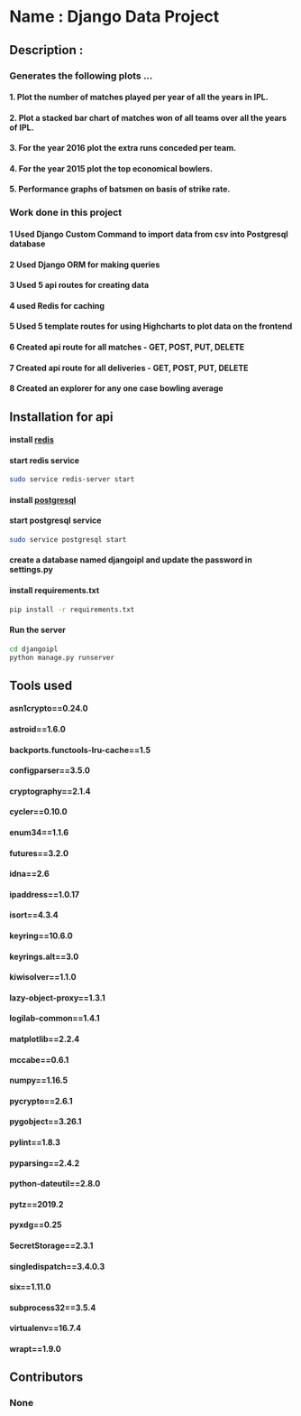 # Name : Django Data Project

## Description :

### Generates the following plots ...

#### 1. Plot the number of matches played per year of all the years in IPL.
#### 2. Plot a stacked bar chart of matches won of all teams over all the years of IPL.
#### 3. For the year 2016 plot the extra runs conceded per team.
#### 4. For the year 2015 plot the top economical bowlers.
#### 5. Performance graphs of batsmen on basis of strike rate.

### Work done in this project

#### 1 Used Django Custom Command to import data from csv into Postgresql database
#### 2 Used Django ORM for making queries
#### 3 Used 5 api routes for creating data 
#### 4 used Redis for caching
#### 5 Used 5 template routes for using Highcharts to plot data on the frontend
#### 6 Created api route for all matches - GET, POST, PUT, DELETE
#### 7 Created api route for all deliveries - GET, POST, PUT, DELETE
#### 8 Created an explorer for any one case bowling average

## Installation for api

#### install [redis](https://redis.io/)
#### start redis service
```bash
sudo service redis-server start
```
#### install [postgresql](https://www.postgresql.org/)
#### start postgresql service

```bash
sudo service postgresql start
```
#### create a database named djangoipl and update the password in settings.py
#### install requirements.txt
```bash
pip install -r requirements.txt
```
#### Run the server

```bash
cd djangoipl
python manage.py runserver
```

## Tools used

#### asn1crypto==0.24.0
#### astroid==1.6.0
#### backports.functools-lru-cache==1.5
#### configparser==3.5.0
#### cryptography==2.1.4
#### cycler==0.10.0
#### enum34==1.1.6
#### futures==3.2.0
#### idna==2.6
#### ipaddress==1.0.17
#### isort==4.3.4
#### keyring==10.6.0
#### keyrings.alt==3.0
#### kiwisolver==1.1.0
#### lazy-object-proxy==1.3.1
#### logilab-common==1.4.1
#### matplotlib==2.2.4
#### mccabe==0.6.1
#### numpy==1.16.5
#### pycrypto==2.6.1
#### pygobject==3.26.1
#### pylint==1.8.3
#### pyparsing==2.4.2
#### python-dateutil==2.8.0
#### pytz==2019.2
#### pyxdg==0.25
#### SecretStorage==2.3.1
#### singledispatch==3.4.0.3
#### six==1.11.0
#### subprocess32==3.5.4
#### virtualenv==16.7.4
#### wrapt==1.9.0

## Contributors

### None




